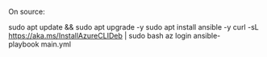 On source: 

sudo apt update && sudo apt upgrade -y
sudo apt install ansible -y
curl -sL https://aka.ms/InstallAzureCLIDeb | sudo bash
az login
ansible-playbook main.yml
